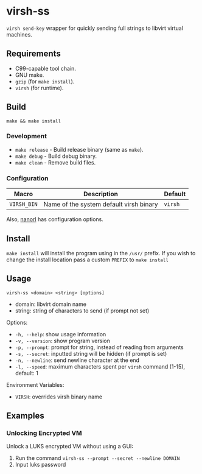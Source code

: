 # virsh-ss

`virsh send-key` wrapper for quickly sending full strings to libvirt virtual
machines.

## Requirements

- C99-capable tool chain.
- GNU make.
- `gzip` (for `make install`).
- `virsh` (for runtime).

## Build
```
make && make install
```

### Development

- `make release` - Build release binary (same as `make`).
- `make debug` - Build debug binary.
- `make clean` - Remove build files.

### Configuration

|Macro|Description|Default|
|---|---|---|
|`VIRSH_BIN`|Name of the system default virsh binary|`virsh`|

Also, [nanorl](https://github.com/vladaviedov/c-utils/blob/master/nanorl/README.md) has configuration options.

## Install

`make install` will install the program using in the `/usr/` prefix.
If you wish to change the install location pass a custom `PREFIX` to
`make install`

## Usage

`virsh-ss <domain> <string> [options]`
- domain: libvirt domain name
- string: string of characters to send (if prompt not set)

Options:
- `-h, --help`: show usage information
- `-v, --version`: show program version
- `-p, --prompt`: prompt for string, instead of reading from arguments
- `-s, --secret`: inputted string will be hidden (if prompt is set)
- `-n, --newline`: send newline character at the end
- `-l, --speed`: maximum characters spent per `virsh` command (1-15), default: 1

Environment Variables:
- `VIRSH`: overrides virsh binary name

## Examples

### Unlocking Encrypted VM

Unlock a LUKS encrypted VM without using a GUI:
1. Run the command `virsh-ss --prompt --secret --newline DOMAIN`
2. Input luks password
